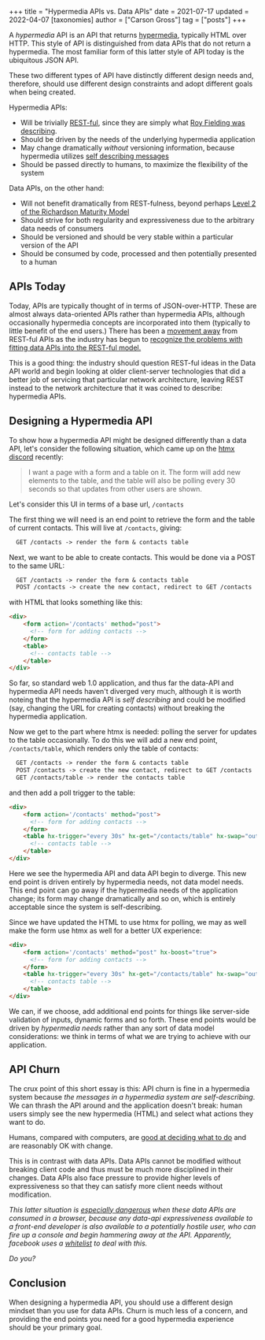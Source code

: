 +++
title = "Hypermedia APIs vs. Data APIs"
date = 2021-07-17
updated = 2022-04-07
[taxonomies]
author = ["Carson Gross"]
tag = ["posts"]
+++

A *hypermedia* API is an API that returns [hypermedia](https://en.wikipedia.org/wiki/Hypermedia), typically HTML over
HTTP.  This style of API is distinguished from data APIs that do not return a hypermedia.  The most familiar form of this
latter style of API today is the ubiquitous JSON API.  

These two different types of API have distinctly different design needs and, therefore, should use different design 
constraints and adopt different goals when being created.

Hypermedia APIs:
 
* Will be trivially [REST-ful](https://en.wikipedia.org/wiki/Representational_state_transfer), since they are simply what [Roy Fielding was describing](https://www.ics.uci.edu/~fielding/pubs/dissertation/rest_arch_style.htm).
* Should be driven by the needs of the underlying hypermedia application
* May change dramatically *without* versioning information, because hypermedia utilizes [self describing messages](https://en.wikipedia.org/wiki/Representational_state_transfer#Uniform_interface) 
* Should be passed directly to humans, to maximize the flexibility of the system
 
Data APIs, on the other hand:
 
* Will not benefit dramatically from REST-fulness, beyond perhaps [Level 2 of the Richardson Maturity Model](https://en.wikipedia.org/wiki/Richardson_Maturity_Model)
* Should strive for both regularity and expressiveness due to the arbitrary data needs of consumers
* Should be versioned and should be very stable within a particular version of the API
* Should be consumed by code, processed and then potentially presented to a human
 
## APIs Today
 
Today, APIs are typically thought of in terms of JSON-over-HTTP.  These are almost always data-oriented APIs rather
than hypermedia APIs, although occasionally hypermedia concepts are incorporated into them (typically to
little benefit of the end users.)  There has been a [movement away](https://graphql.org/) from REST-ful APIs as the industry has begun
to [recognize the problems with fitting data APIs into the REST-ful model.](https://kieranpotts.com/rebranding-rest/)
 
This is a good thing: the industry should question REST-ful ideas in the Data API world and begin looking at older client-server
technologies that did a better job of servicing that particular network architecture, leaving REST instead to the network architecture
that it was coined to describe: hypermedia APIs.

## Designing a Hypermedia API

To show how a hypermedia API might be designed differently than a data API, let's consider the following situation, 
which came up on the [htmx discord](/discord) recently:

> I want a page with a form and a table on it.  The form will add new elements to the table, and the table will also be
> polling every 30 seconds so that updates from other users are shown.

Let's consider this UI in terms of a base url, `/contacts`

The first thing we will need is an end point to retrieve the form and the table of current contacts.  This will
live at `/contacts`, giving:

```txt
  GET /contacts -> render the form & contacts table
```

Next, we want to be able to create contacts.  This would be done via a POST to the same URL:

```txt
  GET /contacts -> render the form & contacts table
  POST /contacts -> create the new contact, redirect to GET /contacts
```

with HTML that looks something like this:

```html
<div>
    <form action='/contacts' method="post">
      <!-- form for adding contacts -->
    </form>
    <table>
      <!-- contacts table -->
    </table>
</div>
```

So far, so standard web 1.0 application, and thus far the data-API and hypermedia API needs haven't diverged very much,
although it is worth noteing that the hypermedia API is *self describing* and could be modified (say, changing the URL for creating
contacts) without breaking the hypermedia application.

Now we get to the part where htmx is needed: polling the server for updates to the table occasionally.  To do this
 we will add a new end point, `/contacts/table`, which renders only the table of contacts:
 
```txt
  GET /contacts -> render the form & contacts table
  POST /contacts -> create the new contact, redirect to GET /contacts
  GET /contacts/table -> render the contacts table
```
 
and then add a poll trigger to the table:
 
 ```html
 <div>
     <form action='/contacts' method="post">
       <!-- form for adding contacts -->
     </form>
     <table hx-trigger="every 30s" hx-get="/contacts/table" hx-swap="outerHTML">
       <!-- contacts table -->
     </table>
 </div>
 ```
Here we see the hypermedia API and data API begin to diverge.  This new end point is driven entirely by hypermedia
needs, not data model needs.  This end point can go away if the hypermedia needs of the application change; its form may change 
dramatically and so on, which is entirely acceptable since the system is self-describing.

Since we have updated the HTML to use htmx for polling, we may as well make the form use htmx as well for a better
UX experience:

 ```html
 <div>
     <form action='/contacts' method="post" hx-boost="true">
       <!-- form for adding contacts -->
     </form>
     <table hx-trigger="every 30s" hx-get="/contacts/table" hx-swap="outerHTML">
       <!-- contacts table -->
     </table>
 </div>
 ```

We can, if we choose, add additional end points for things like server-side validation of inputs, dynamic forms and 
so forth.  These end points would be driven by *hypermedia needs* rather than any sort of data model considerations:
we think in terms of what we are trying to achieve with our application.  

## API Churn

The crux point of this short essay is this: API churn is fine in a hypermedia system because *the messages in a hypermedia system are self-describing*.
We can thrash the API around and the application doesn't break: human users simply see the new hypermedia (HTML) and select what
actions they want to do.

Humans, compared with computers, are [good at deciding what to do](https://intercoolerjs.org/2016/05/08/hatoeas-is-for-humans.html)
and are reasonably OK with change.

This is in contrast with data APIs.  Data APIs cannot be modified without breaking client code and thus must be much
more disciplined in their changes.  Data APIs also face pressure to provide higher levels of expressiveness so that they
can satisfy more client needs without modification.  

<aside>

*This latter situation is [especially dangerous](https://intercoolerjs.org/2016/02/17/api-churn-vs-security.html) when these data APIs are consumed in a browser, because any data-api expressiveness available to a front-end developer is also available to a potentially hostile user, who can fire up a console and begin hammering away at the API.  Apparently, facebook uses a [whitelist](https://twitter.com/AdamChainz/status/1392162996844212232) to deal with this.*

*Do you?*

</aside>

## Conclusion

When designing a hypermedia API, you should use a different design mindset than you use for data APIs.  Churn is
much less of a concern, and providing the end points you need for a good hypermedia experience should be your primary goal.
